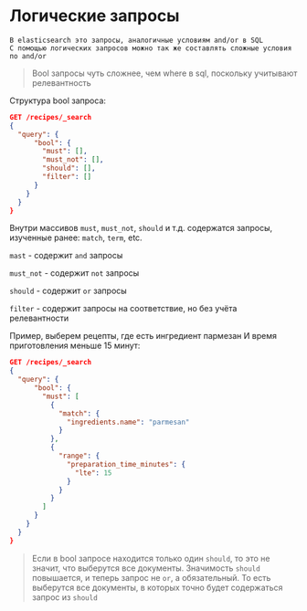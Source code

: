 # Логические запросы

    В elasticsearch это запросы, аналогичные условиям and/or в SQL
    С помощью логических запросов можно так же составлять сложные условия по and/or

> Bool запросы чуть сложнее, чем where в sql, поскольку учитывают релевантность

Структура bool запроса:
```json
GET /recipes/_search
{
  "query": {
      "bool": {
        "must": [],
        "must_not": [],
        "should": [],
        "filter": []
      }
    }
  }
}
```

Внутри массивов `must`, `must_not`, `should` и т.д. содержатся запросы, изученные ранее: `match`, `term`, etc.

`mast` - содержит `and` запросы

`must_not` - содержит `not` запросы

`should` - содержит `or` запросы

`filter` - содержит запросы на соответствие, но без учёта релевантности

Пример, выберем рецепты, где есть ингредиент пармезан И время приготовления меньше 15 минут:

```json
GET /recipes/_search
{
  "query": {
      "bool": {
        "must": [
          {
            "match": {
              "ingredients.name": "parmesan"
            }
          },
          {
            "range": {
              "preparation_time_minutes": {
                "lte": 15
              }
            }
          }
        ]
      }
    }
  }
}
```

> Если в bool запросе находится только один `should`, то это не значит, что выберутся все документы.
> Значимость `should` повышается, и теперь запрос не `or`, а обязательный. То есть выберутся все документы,
> в которых точно будет содержаться запрос из `should`